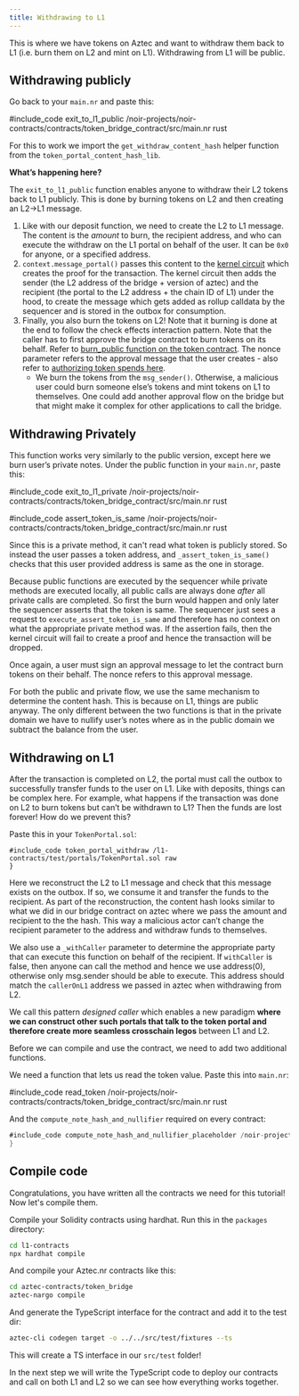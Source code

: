 ```yaml
---
title: Withdrawing to L1
---
```


This is where we have tokens on Aztec and want to withdraw them back to L1 (i.e. burn them on L2 and mint on L1). Withdrawing from L1 will be public.

## Withdrawing publicly

Go back to your `main.nr` and paste this:

#include_code exit_to_l1_public /noir-projects/noir-contracts/contracts/token_bridge_contract/src/main.nr rust

For this to work we import the `get_withdraw_content_hash` helper function from the `token_portal_content_hash_lib`.

**What’s happening here?**

The `exit_to_l1_public` function enables anyone to withdraw their L2 tokens back to L1 publicly. This is done by burning tokens on L2 and then creating an L2->L1 message.

1. Like with our deposit function, we need to create the L2 to L1 message. The content is the _amount_ to burn, the recipient address, and who can execute the withdraw on the L1 portal on behalf of the user. It can be `0x0` for anyone, or a specified address.
2. `context.message_portal()` passes this content to the [kernel circuit](../../../learn/concepts/circuits/kernels/public_kernel.md) which creates the proof for the transaction. The kernel circuit then adds the sender (the L2 address of the bridge + version of aztec) and the recipient (the portal to the L2 address + the chain ID of L1) under the hood, to create the message which gets added as rollup calldata by the sequencer and is stored in the outbox for consumption.
3. Finally, you also burn the tokens on L2! Note that it burning is done at the end to follow the check effects interaction pattern. Note that the caller has to first approve the bridge contract to burn tokens on its behalf. Refer to [burn_public function on the token contract](../writing_token_contract.md#burn_public). The nonce parameter refers to the approval message that the user creates - also refer to [authorizing token spends here](../writing_token_contract.md#authorizing-token-spends).
   - We burn the tokens from the `msg_sender()`. Otherwise, a malicious user could burn someone else’s tokens and mint tokens on L1 to themselves. One could add another approval flow on the bridge but that might make it complex for other applications to call the bridge.

## Withdrawing Privately

This function works very similarly to the public version, except here we burn user’s private notes. Under the public function in your `main.nr`, paste this:

#include_code exit_to_l1_private /noir-projects/noir-contracts/contracts/token_bridge_contract/src/main.nr rust

#include_code assert_token_is_same /noir-projects/noir-contracts/contracts/token_bridge_contract/src/main.nr rust

Since this is a private method, it can't read what token is publicly stored. So instead the user passes a token address, and `_assert_token_is_same()` checks that this user provided address is same as the one in storage.

Because public functions are executed by the sequencer while private methods are executed locally, all public calls are always done _after_ all private calls are completed. So first the burn would happen and only later the sequencer asserts that the token is same. The sequencer just sees a request to `execute_assert_token_is_same` and therefore has no context on what the appropriate private method was. If the assertion fails, then the kernel circuit will fail to create a proof and hence the transaction will be dropped.

Once again, a user must sign an approval message to let the contract burn tokens on their behalf. The nonce refers to this approval message.

For both the public and private flow, we use the same mechanism to determine the content hash. This is because on L1, things are public anyway. The only different between the two functions is that in the private domain we have to nullify user’s notes where as in the public domain we subtract the balance from the user.

## Withdrawing on L1

After the transaction is completed on L2, the portal must call the outbox to successfully transfer funds to the user on L1. Like with deposits, things can be complex here. For example, what happens if the transaction was done on L2 to burn tokens but can’t be withdrawn to L1? Then the funds are lost forever! How do we prevent this?

Paste this in your `TokenPortal.sol`:

```solidity
#include_code token_portal_withdraw /l1-contracts/test/portals/TokenPortal.sol raw
}
```

Here we reconstruct the L2 to L1 message and check that this message exists on the outbox. If so, we consume it and transfer the funds to the recipient. As part of the reconstruction, the content hash looks similar to what we did in our bridge contract on aztec where we pass the amount and recipient to the the hash. This way a malicious actor can’t change the recipient parameter to the address and withdraw funds to themselves.

We also use a `_withCaller` parameter to determine the appropriate party that can execute this function on behalf of the recipient. If `withCaller` is false, then anyone can call the method and hence we use address(0), otherwise only msg.sender should be able to execute. This address should match the `callerOnL1` address we passed in aztec when withdrawing from L2.

We call this pattern _designed caller_ which enables a new paradigm **where we can construct other such portals that talk to the token portal and therefore create more seamless crosschain legos** between L1 and L2.

Before we can compile and use the contract, we need to add two additional functions.

We need a function that lets us read the token value. Paste this into `main.nr`:

#include_code read_token /noir-projects/noir-contracts/contracts/token_bridge_contract/src/main.nr rust

And the `compute_note_hash_and_nullifier` required on every contract:

```rust
#include_code compute_note_hash_and_nullifier_placeholder /noir-projects/noir-contracts/contracts/token_bridge_contract/src/main.nr raw
}
```

## Compile code

Congratulations, you have written all the contracts we need for this tutorial! Now let's compile them.

Compile your Solidity contracts using hardhat. Run this in the `packages` directory:

```bash
cd l1-contracts
npx hardhat compile
```

And compile your Aztec.nr contracts like this:

```bash
cd aztec-contracts/token_bridge
aztec-nargo compile
```

And generate the TypeScript interface for the contract and add it to the test dir:

```bash
aztec-cli codegen target -o ../../src/test/fixtures --ts
```

This will create a TS interface in our `src/test` folder!

In the next step we will write the TypeScript code to deploy our contracts and call on both L1 and L2 so we can see how everything works together.
